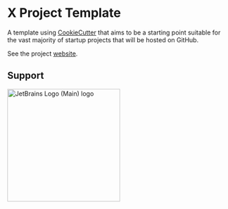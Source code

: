 # X Project Template

A template using [CookieCutter](https://github.com/cookiecutter/cookiecutter)
that aims to be a starting point suitable for
the vast majority of startup projects that will be hosted on GitHub.

See the project [website](https://x-pt.github.io).

## Support

<a href="https://www.jetbrains.com/community/opensource/#support">
    <img src="https://resources.jetbrains.com/storage/products/company/brand/logos/jb_beam.png" alt="JetBrains Logo (Main) logo" width="256" height="256"/>
</a>

